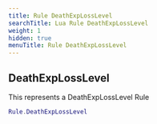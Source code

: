 ```yaml
---
title: Rule DeathExpLossLevel
searchTitle: Lua Rule DeathExpLossLevel
weight: 1
hidden: true
menuTitle: Rule DeathExpLossLevel
---
```

## DeathExpLossLevel

This represents a DeathExpLossLevel Rule
```lua
Rule.DeathExpLossLevel
```